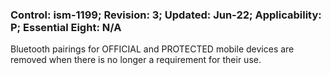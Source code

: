 ### Control: ism-1199; Revision: 3; Updated: Jun-22; Applicability: P; Essential Eight: N/A
<p>Bluetooth pairings for OFFICIAL and PROTECTED mobile devices are removed when there is no longer a requirement for their use.</p>